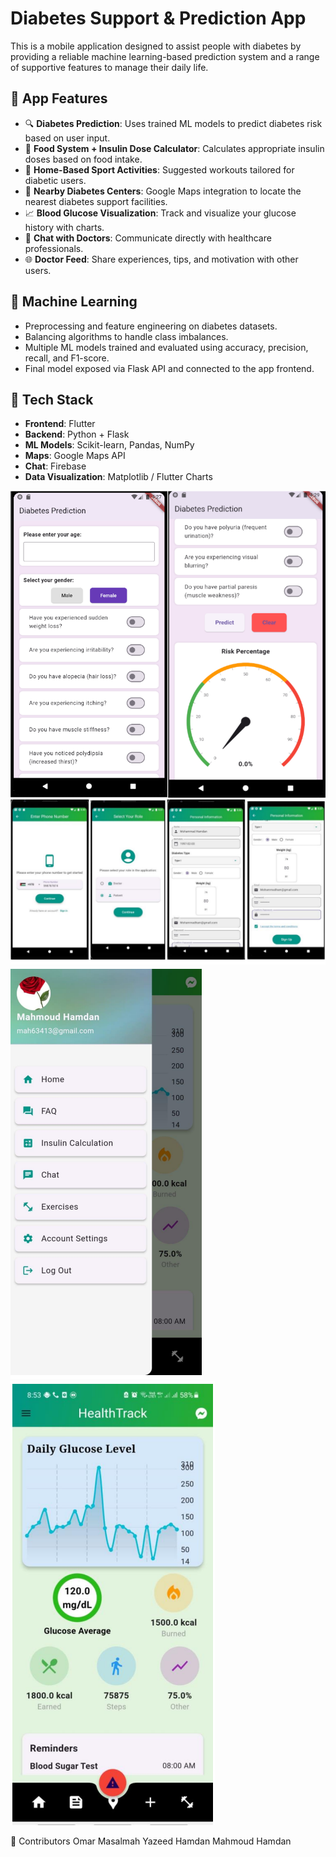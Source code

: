 # Diabetes Support & Prediction App

This is a mobile application designed to assist people with diabetes by providing a reliable machine learning-based prediction system and a range of supportive features to manage their daily life.

## 📱 App Features

- 🔍 **Diabetes Prediction**: Uses trained ML models to predict diabetes risk based on user input.
- 🥗 **Food System + Insulin Dose Calculator**: Calculates appropriate insulin doses based on food intake.
- 🏃 **Home-Based Sport Activities**: Suggested workouts tailored for diabetic users.
- 📍 **Nearby Diabetes Centers**: Google Maps integration to locate the nearest diabetes support facilities.
- 📈 **Blood Glucose Visualization**: Track and visualize your glucose history with charts.
- 💬 **Chat with Doctors**: Communicate directly with healthcare professionals.
- 🌐 **Doctor Feed**: Share experiences, tips, and motivation with other users.

## 🤖 Machine Learning

- Preprocessing and feature engineering on diabetes datasets.
- Balancing algorithms to handle class imbalances.
- Multiple ML models trained and evaluated using accuracy, precision, recall, and F1-score.
- Final model exposed via Flask API and connected to the app frontend.

## 🧰 Tech Stack

- **Frontend**: Flutter
- **Backend**: Python + Flask
- **ML Models**: Scikit-learn, Pandas, NumPy
- **Maps**: Google Maps API
- **Chat**: Firebase 
- **Data Visualization**: Matplotlib / Flutter Charts


![App Demo](assets/images/image1.png)
![App Demo](assets/images/image2.png)
![App Demo](assets/images/image3.png)
![App Demo](assets/images/image4.png)


🤝 Contributors
Omar Masalmah
Yazeed Hamdan
Mahmoud Hamdan

